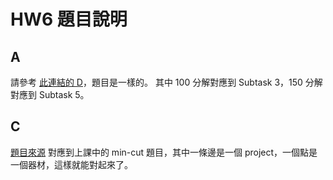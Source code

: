 # HW6 題目說明
## A
請參考 [此連結的 D](https://hackmd.io/@HNO2/SJHb2Qi1a)，題目是一樣的。
其中 100 分解對應到 Subtask 3，150 分解對應到 Subtask 5。

## C
[題目來源](https://codeforces.com/problemset/problem/1082/G)
對應到上課中的 min-cut 題目，其中一條邊是一個 project，一個點是一個器材，這樣就能對起來了。
